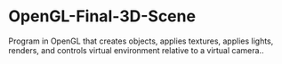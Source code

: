 # OpenGL-Final-3D-Scene
 Program in OpenGL that creates objects, applies textures, applies lights, renders, and controls virtual environment relative to a virtual camera..
